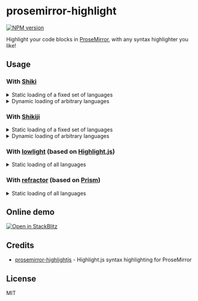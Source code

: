 # prosemirror-highlight

[![NPM version](https://img.shields.io/npm/v/prosemirror-highlight?color=a1b858&label=)](https://www.npmjs.com/package/prosemirror-highlight)

Highlight your code blocks in [ProseMirror], with any syntax highlighter you like!

## Usage

### With [Shiki]

<details>
<summary>Static loading of a fixed set of languages</summary>

```ts
import { getHighlighter, setCDN } from 'shiki'

import { createHighlightPlugin } from 'prosemirror-highlight'
import { createParser } from 'prosemirror-highlight/shiki'

setCDN('https://unpkg.com/shiki@0.14.6/')

const highlighter = await getHighlighter({
  theme: 'github-light',
  langs: ['javascript', 'typescript', 'python'],
})
const parser = createParser(highlighter)
export const shikiPlugin = createHighlightPlugin({ parser })
```

</details>

<details>
<summary>Dynamic loading of arbitrary languages</summary>

```ts
import { getHighlighter, setCDN, type Highlighter, type Lang } from 'shiki'

import { createHighlightPlugin } from 'prosemirror-highlight'
import { createParser, type Parser } from 'prosemirror-highlight/shiki'

setCDN('https://unpkg.com/shiki@0.14.6/')

let highlighterPromise: Promise<void> | undefined
let highlighter: Highlighter | undefined
let parser: Parser | undefined
const loadedLanguages = new Set<string>()

/**
 * Lazy load highlighter and highlighter languages.
 *
 * When the highlighter or the required language is not loaded, it returns a
 * promise that resolves when the highlighter or the language is loaded.
 * Otherwise, it returns an array of decorations.
 */
const lazyParser: Parser = (options) => {
  if (!highlighterPromise) {
    highlighterPromise = getHighlighter({
      themes: ['github-light'],
      langs: [],
    }).then((h) => {
      highlighter = h
    })
    return highlighterPromise
  }

  if (!highlighter) {
    return highlighterPromise
  }

  const language = options.language
  if (language && !loadedLanguages.has(language)) {
    return highlighter.loadLanguage(language as Lang).then(() => {
      loadedLanguages.add(language)
    })
  }

  if (!parser) {
    parser = createParser(highlighter)
  }

  return parser(options)
}

export const shikiLazyPlugin = createHighlightPlugin({ parser: lazyParser })
```

</details>

### With [Shikiji]

<details>
<summary>Static loading of a fixed set of languages</summary>

```ts
import { getHighlighter } from 'shikiji'

import { createHighlightPlugin } from 'prosemirror-highlight'
import { createParser } from 'prosemirror-highlight/shikiji'

const highlighter = await getHighlighter({
  themes: ['vitesse-light'],
  langs: ['javascript', 'typescript', 'python'],
})
const parser = createParser(highlighter)
export const shikijiPlugin = createHighlightPlugin({ parser })
```

</details>

<details>
<summary>Dynamic loading of arbitrary languages</summary>

```ts
import { getHighlighter, type Highlighter, type BuiltinLanguage } from 'shikiji'

import { createHighlightPlugin, type Parser } from 'prosemirror-highlight'
import { createParser } from 'prosemirror-highlight/shikiji'

let highlighterPromise: Promise<void> | undefined
let highlighter: Highlighter | undefined
let parser: Parser | undefined
const loadedLanguages = new Set<string>()

/**
 * Lazy load highlighter and highlighter languages.
 *
 * When the highlighter or the required language is not loaded, it returns a
 * promise that resolves when the highlighter or the language is loaded.
 * Otherwise, it returns an array of decorations.
 */
const lazyParser: Parser = (options) => {
  if (!highlighterPromise) {
    highlighterPromise = getHighlighter({
      themes: ['vitesse-light'],
      langs: [],
    }).then((h) => {
      highlighter = h
    })
    return highlighterPromise
  }

  if (!highlighter) {
    return highlighterPromise
  }

  const language = options.language
  if (language && !loadedLanguages.has(language)) {
    return highlighter.loadLanguage(language as BuiltinLanguage).then(() => {
      loadedLanguages.add(language)
    })
  }

  if (!parser) {
    parser = createParser(highlighter)
  }

  return parser(options)
}

export const shikijiLazyPlugin = createHighlightPlugin({ parser: lazyParser })
```

</details>

### With [lowlight] (based on [Highlight.js])

<details>
<summary>Static loading of all languages</summary>

```ts
import 'highlight.js/styles/default.css'

import { common, createLowlight } from 'lowlight'

import { createHighlightPlugin } from 'prosemirror-highlight'
import { createParser } from 'prosemirror-highlight/lowlight'

const lowlight = createLowlight(common)
const parser = createParser(lowlight)
export const lowlightPlugin = createHighlightPlugin({ parser })
```

</details>

### With [refractor] (based on [Prism])

<details>
<summary>Static loading of all languages</summary>

```ts
import { refractor } from 'refractor'

import { createHighlightPlugin } from 'prosemirror-highlight'
import { createParser } from 'prosemirror-highlight/refractor'

const parser = createParser(refractor)
export const refractorPlugin = createHighlightPlugin({ parser })
```

</details>

## Online demo

[![Open in StackBlitz](https://developer.stackblitz.com/img/open_in_stackblitz.svg)](https://stackblitz.com/github/ocavue/prosemirror-highlight?file=playground%2Fmain.ts)

## Credits

- [prosemirror-highlightjs] - Highlight.js syntax highlighting for ProseMirror

## License

MIT

[ProseMirror]: https://prosemirror.net
[prosemirror-highlightjs]: https://github.com/b-kelly/prosemirror-highlightjs
[lowlight]: https://github.com/wooorm/lowlight
[Highlight.js]: https://github.com/highlightjs/highlight.js
[Shiki]: https://github.com/shikijs/shiki
[Shikiji]: https://github.com/antfu/shikiji
[refractor]: https://github.com/wooorm/refractor
[Prism]: https://github.com/PrismJS/prism
